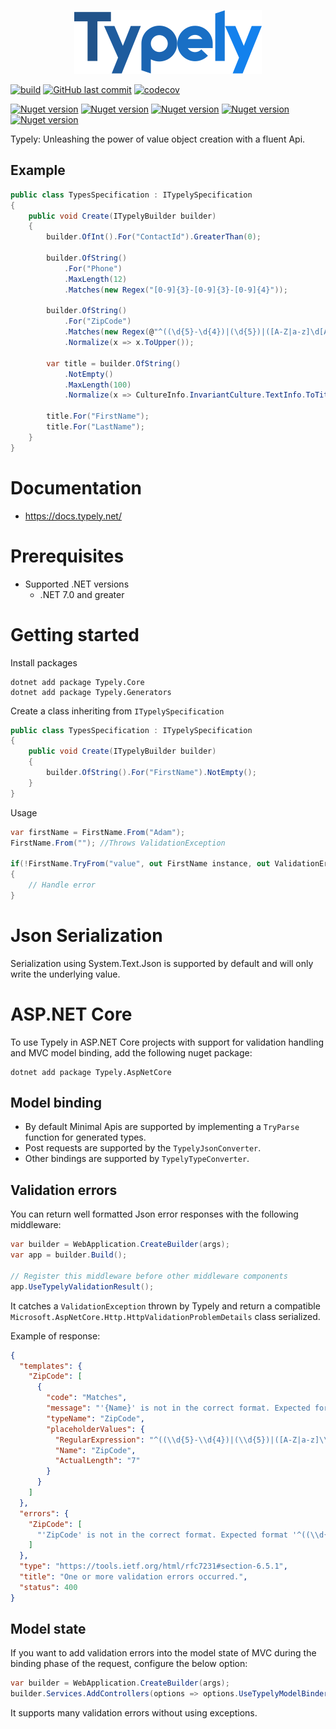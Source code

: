 <p align="center">
  <img src="https://github.com/adampaquette/Typely/blob/main/assets/logo-300.png" />
</p>

[![build](https://github.com/adampaquette/Typely/actions/workflows/main.yml/badge.svg)](https://github.com/adampaquette/Typely/actions/workflows/main.yml)
[![GitHub last commit](https://img.shields.io/github/last-commit/adampaquette/Typely)](https://github.com/adampaquette/Typely)
[![codecov](https://codecov.io/gh/adampaquette/Typely/branch/main/graph/badge.svg?token=C14WN6VG1H)](https://codecov.io/gh/adampaquette/Typely)

[![Nuget version](https://img.shields.io/nuget/vpre/Typely.Core?label=Typely.Core)](https://www.nuget.org/packages/Typely.Core/)
[![Nuget version](https://img.shields.io/nuget/vpre/Typely.Generators?label=Typely.Generators)](https://www.nuget.org/packages/Typely.Generators/)
[![Nuget version](https://img.shields.io/nuget/vpre/Typely.EfCore?label=Typely.EfCore)](https://www.nuget.org/packages/Typely.EfCore/)
[![Nuget version](https://img.shields.io/nuget/vpre/Typely.AspNetCore?label=Typely.AspNetCore)](https://www.nuget.org/packages/Typely.AspNetCore/)
[![Nuget version](https://img.shields.io/nuget/vpre/Typely.AspNetCore.Swashbuckle?label=Typely.AspNetCore.Swashbuckle)](https://www.nuget.org/packages/Typely.AspNetCore.Swashbuckle/)

Typely: Unleashing the power of value object creation with a fluent Api.

## Example

```csharp
public class TypesSpecification : ITypelySpecification
{
    public void Create(ITypelyBuilder builder)
    {
        builder.OfInt().For("ContactId").GreaterThan(0);

        builder.OfString()
            .For("Phone")
            .MaxLength(12)
            .Matches(new Regex("[0-9]{3}-[0-9]{3}-[0-9]{4}"));
        
        builder.OfString()
            .For("ZipCode")
            .Matches(new Regex(@"^((\d{5}-\d{4})|(\d{5})|([A-Z|a-z]\d[A-Z|a-z]\d[A-Z|a-z]\d))$"))
            .Normalize(x => x.ToUpper());

        var title = builder.OfString()
            .NotEmpty()
            .MaxLength(100)
            .Normalize(x => CultureInfo.InvariantCulture.TextInfo.ToTitleCase(x));

        title.For("FirstName");
        title.For("LastName");
    }
}
```

# Documentation

- https://docs.typely.net/

# Prerequisites

- Supported .NET versions
    - .NET 7.0 and greater

# Getting started

Install packages
```
dotnet add package Typely.Core
dotnet add package Typely.Generators
```

Create a class inheriting from `ITypelySpecification`
```csharp
public class TypesSpecification : ITypelySpecification
{
    public void Create(ITypelyBuilder builder)
    {
        builder.OfString().For("FirstName").NotEmpty();    
    }
}
```

Usage
```csharp
var firstName = FirstName.From("Adam");
FirstName.From(""); //Throws ValidationException

if(!FirstName.TryFrom("value", out FirstName instance, out ValidationError? validationError))
{
    // Handle error
}
```

# Json Serialization

Serialization using System.Text.Json is supported by default and will only write the underlying value.

# ASP.NET Core

To use Typely in ASP.NET Core projects with support for validation handling and MVC model binding, add the following nuget package:
```
dotnet add package Typely.AspNetCore
```

## Model binding

- By default Minimal Apis are supported by implementing a `TryParse` function for generated types.
- Post requests are supported by the `TypelyJsonConverter`.
- Other bindings are supported by `TypelyTypeConverter`.

## Validation errors

You can return well formatted Json error responses with the following middleware:
```csharp
var builder = WebApplication.CreateBuilder(args);
var app = builder.Build();

// Register this middleware before other middleware components
app.UseTypelyValidationResult();
```

It catches a `ValidationException` thrown by Typely and return a compatible `Microsoft.AspNetCore.Http.HttpValidationProblemDetails` class serialized.

Example of response:
```json
{
  "templates": {
    "ZipCode": [
      {
        "code": "Matches",
        "message": "'{Name}' is not in the correct format. Expected format '{RegularExpression}'.",
        "typeName": "ZipCode",
        "placeholderValues": {
          "RegularExpression": "^((\\d{5}-\\d{4})|(\\d{5})|([A-Z|a-z]\\d[A-Z|a-z]\\d[A-Z|a-z]\\d))$",
          "Name": "ZipCode",
          "ActualLength": "7"
        }
      }
    ]
  },
  "errors": {
    "ZipCode": [
      "'ZipCode' is not in the correct format. Expected format '^((\\d{5}-\\d{4})|(\\d{5})|([A-Z|a-z]\\d[A-Z|a-z]\\d[A-Z|a-z]\\d))$'."
    ]
  },
  "type": "https://tools.ietf.org/html/rfc7231#section-6.5.1",
  "title": "One or more validation errors occurred.",
  "status": 400
}
```

## Model state

If you want to add validation errors into the model state of MVC during the binding phase of the request, configure the below option: 
```csharp
var builder = WebApplication.CreateBuilder(args);
builder.Services.AddControllers(options => options.UseTypelyModelBinderProvider());
```

It supports many validation errors without using exceptions.